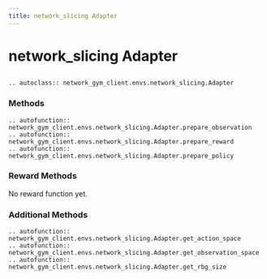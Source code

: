 ```yaml
---
title: network_slicing Adapter
---
```


# network_slicing Adapter

## 

```{eval-rst}
.. autoclass:: network_gym_client.envs.network_slicing.Adapter
```

### Methods

```{eval-rst}
.. autofunction:: network_gym_client.envs.network_slicing.Adapter.prepare_observation
.. autofunction:: network_gym_client.envs.network_slicing.Adapter.prepare_reward
.. autofunction:: network_gym_client.envs.network_slicing.Adapter.prepare_policy

```

### Reward Methods

No reward function yet.

### Additional Methods

```{eval-rst}
.. autofunction:: network_gym_client.envs.network_slicing.Adapter.get_action_space
.. autofunction:: network_gym_client.envs.network_slicing.Adapter.get_observation_space
.. autofunction:: network_gym_client.envs.network_slicing.Adapter.get_rbg_size
```
